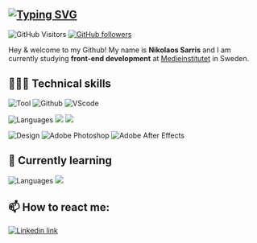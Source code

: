 [![Typing SVG](https://readme-typing-svg.demolab.com?font=Segoe+UI+medium&pause=29&color=000000&vCenter=true&width=435&height=25&lines=Welcome;V%C3%A4lkommen;Velkommen;Tervetuloa;Welkom;%CE%9A%CE%B1%CE%BB%CF%8E%CF%82+%CE%AE%CF%81%CE%B8%CE%B1%CF%84%CE%B5;Dobrodo%C5%A1li;Witamy;%D0%94%D0%BE%D0%B1%D1%80%D0%B5%D0%B4%D0%BE%D1%98%D0%B4%D0%B5%D0%BD;Benvenuta;Velkominn;Bine+ati+venit;%E6%AC%A2%E8%BF%8E;%D9%85%D8%B1%D8%AD%D8%A8%D8%A7%D9%8B;%ED%99%98%EC%98%81)](https://git.io/typing-svg) 
----------




![GitHub Visitors](https://komarev.com/ghpvc/?username=tsemitris&style=for-the-badge&logo=github&logoColor=white&label=Visitors)
[![GitHub followers](https://img.shields.io/github/followers/tsemitris.svg?style=for-the-badge&logo=github&logoColor=white&label=Followers)](https://github.com/tsemitris?tab=followers)

Hey & welcome to my Github! My name is **Nikolaos Sarris** and I am currently studying <b>front-end development</b> at <a href="https://medieinstitutet.se/">Medieinstitutet</a> in Sweden.



## 👨🏻‍💻 Technical skills 


![Tool](https://img.shields.io/badge/tools-grey.svg?style=for-the-badge&logoColor=white)
![Github](https://img.shields.io/badge/GitHub-100000?style=for-the-badge&logo=github&logoColor=white)
![VScode](https://img.shields.io/badge/VSCode-0078D4?style=for-the-badge&logo=visual%20studio%20code&logoColor=white&color=black)




![Languages](https://img.shields.io/badge/Languages-grey.svg?style=for-the-badge&logoColor=white)
![](https://img.shields.io/badge/HTML5-E34F26?style=for-the-badge&logo=html5&logoColor=white&color=DB5F45)
![](https://img.shields.io/badge/CSS3-1572B6?style=for-the-badge&logo=css3&logoColor=white&color=DB5F45)


![Design](https://img.shields.io/badge/Design-grey.svg?style=for-the-badge&logoColor=white)
![Adobe Photoshop](https://img.shields.io/badge/Adobe%20Photoshop-31A8FF?style=for-the-badge&logo=Adobe%20Photoshop&logoColor=white&color=black)
![Adobe After Effects](https://img.shields.io/badge/Adobe%20after%20affects-CF96FD?style=for-the-badge&logo=Adobe%20after%20effects&logoColor=white&color=black)


## 🌱 Currently learning

![Languages](https://img.shields.io/badge/Languages-grey.svg?style=for-the-badge&logoColor=white)
![](https://img.shields.io/badge/React-20232A?style=for-the-badge&logo=react&logoColor=white&color=DB5F45)



<!--
[![Top Langs](https://github-readme-stats.vercel.app/api/top-langs/?username=tsemitris&layout=compact)](https://github.com/tsemitris)
![](https://github-readme-stats.vercel.app/api/top-langs/?username=tsemitris)
![](https://github-readme-streak-stats.herokuapp.com/?user=tsemitris)
-->




## 📫 How to react me:
[![Linkedin link](https://img.shields.io/badge/LinkedIn-0077B5?style=for-the-badge&logo=linkedin&logoColor=white)](https://www.linkedin.com/in/nikolaos-sarris-a85a63179/)
